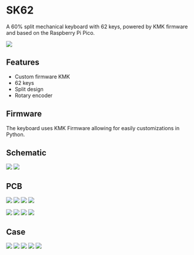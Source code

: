 # SK62
A 60% split mechanical keyboard with 62 keys, powered by KMK firmware and based on the Raspberry Pi Pico.

![](./images/11.png)

## Features

- Custom firmware KMK
- 62 keys
- Split design
- Rotary encoder

## Firmware

The keyboard uses KMK Firmware allowing for easily customizations in Python.

## Schematic
![](./images/1.png)
![](./images/2.png)

## PCB
![](./images/3.png)
![](./images/4.png)
![](./images/5.png)
![](./images/6.png)

![](./images/7.png)
![](./images/8.png)
![](./images/9.png)
![](./images/10.png)

## Case

![](./images/11.png)
![](./images/12.png)
![](./images/13.png)
![](./images/14.png)
![](./images/15.png)